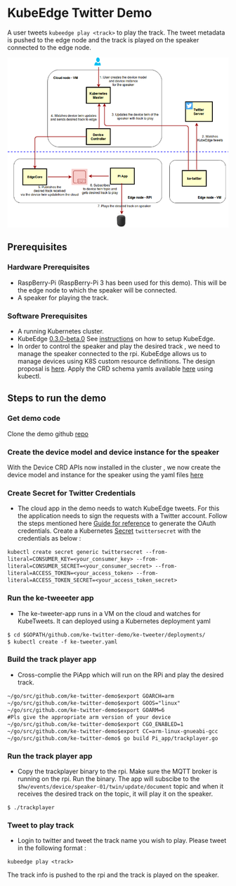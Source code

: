 # KubeEdge Twitter Demo
A user tweets `kubeedge play <track>` to play the track. The tweet metadata is pushed to the edge node and the track is played on the speaker connected to the edge node.

<img src="./twitterdemo.png">

## Prerequisites

### Hardware Prerequisites
- RaspBerry-Pi (RaspBerry-Pi 3 has been used for this demo). This will be the edge node to which the speaker will be connected.
- A speaker for playing the track.

### Software Prerequisites
- A running Kubernetes cluster.
- KubeEdge [0.3.0-beta.0](https://github.com/kubeedge/kubeedge/releases/tag/v0.3.0-beta.0)
  See [instructions](https://github.com/kubeedge/kubeedge/blob/master/docs/getting-started/usage.md#run-kubeedge) on how to setup 
  KubeEdge.
- In order to control the speaker and play the desired track , we need to manage the speaker connected to the rpi.
  KubeEdge allows us to manage devices using K8S custom resource definitions. The design proposal is [here](https://github.com/kubeedge/kubeedge/blob/master/docs/proposals/device-crd.md). Apply the CRD schema yamls available [here](https://github.com/kubeedge/kubeedge/tree/master/build/crds/devices) using kubectl. 

## Steps to run the demo
### Get demo code
Clone the demo github [repo](https://github.com/rohitsardesai83/ke-twitter-demo)

### Create the device model and device instance for the speaker
With the Device CRD APIs now installed in the cluster , we now create the device model and instance for the speaker using the yaml files
[here](https://github.com/rohitsardesai83/ke-twitter-demo/tree/master/examples/crds)

### Create Secret for Twitter Credentials
- The cloud app in the demo needs to watch KubeEdge tweets. For this the application needs to sign the requests with a Twitter account.
Follow the steps mentioned here [Guide for reference](https://docs.inboundnow.com/guide/create-twitter-application/) to generate the OAuth credentials. Create a Kubernetes [Secret](https://github.com/rohitsardesai83/ke-twitter-demo) `twittersecret` with the credentials as below : 

```console
kubectl create secret generic twittersecret --from-literal=CONSUMER_KEY=<your_consumer_key> --from-literal=CONSUMER_SECRET=<your_consumer_secret> --from-literal=ACCESS_TOKEN=<your_access_token> --from-literal=ACCESS_TOKEN_SECRET=<your_access_token_secret>
```

### Run the ke-tweeeter app
- The ke-tweeter-app runs in a VM on the cloud and watches for KubeTweets. It can deployed using a Kubernetes deployment yaml
```console
$ cd $GOPATH/github.com/ke-twitter-demo/ke-tweeter/deployments/
$ kubectl create -f ke-tweeter.yaml
```
### Build the track player app
- Cross-complie the PiApp which will run on the RPi and play the desired track.
```console
~/go/src/github.com/ke-twitter-demo$export GOARCH=arm
~/go/src/github.com/ke-twitter-demo$export GOOS="linux"
~/go/src/github.com/ke-twitter-demo$export GOARM=6                             #Pls give the appropriate arm version of your device  
~/go/src/github.com/ke-twitter-demo$export CGO_ENABLED=1
~/go/src/github.com/ke-twitter-demo$export CC=arm-linux-gnueabi-gcc
~/go/src/github.com/ke-twitter-demo$ go build Pi_app/trackplayer.go
```
### Run the track player app
- Copy the trackplayer binary to the rpi. Make sure the MQTT broker is running on the rpi.
  Run the binary. The app will subscibe to the `$hw/events/device/speaker-01/twin/update/document` topic 
  and when it receives the desired track on the topic, it will play it on the speaker.

```console
$ ./trackplayer
```

### Tweet to play track
- Login to twitter and tweet the track name you wish to play. Please tweet in the following format : 
```console
kubeedge play <track>
```
The track info is pushed to the rpi and the track is played on the speaker.
